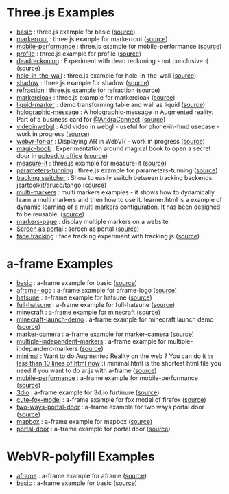 # Three.js Examples

- [basic](https://jeromeetienne.github.io/AR.js/three.js/examples/basic.html) :
  three.js example for basic
  ([source](https://github.com/jeromeetienne/AR.js/blob/master/three.js/examples/basic.html))
- [markerroot](https://jeromeetienne.github.io/AR.js/three.js/examples/markerroot.html) :
  three.js example for markerroot
  ([source](https://github.com/jeromeetienne/AR.js/blob/master/three.js/examples/markerroot.html))
- [mobile-performance](https://jeromeetienne.github.io/AR.js/three.js/examples/mobile-performance.html) :
  three.js example for mobile-performance
  ([source](https://github.com/jeromeetienne/AR.js/blob/master/three.js/examples/mobile-performance.html))
- [profile](https://jeromeetienne.github.io/AR.js/three.js/examples/profile.html) :
  three.js example for profile
  ([source](https://github.com/jeromeetienne/AR.js/blob/master/three.js/examples/profile.html))
- [deadreckoning](https://jeromeetienne.github.io/AR.js/three.js/examples/deadreckoning.html) :
  Experiment with dead reckoning - not conclusive :(
  ([source](https://github.com/jeromeetienne/AR.js/blob/master/three.js/examples/deadreckoning.html))
- [hole-in-the-wall](https://jeromeetienne.github.io/AR.js/three.js/examples/webar-playground/vendor/hole-in-the-wall/hole-in-the-wall.html) :
  three.js example for hole-in-the-wall
  ([source](https://github.com/jeromeetienne/AR.js/blob/master/three.js/examples/webar-playground/vendor/hole-in-the-wall/hole-in-the-wall.html))
- [shadow](https://jeromeetienne.github.io/AR.js/three.js/examples/shadow.html) :
  three.js example for shadow
  ([source](https://github.com/jeromeetienne/AR.js/blob/master/three.js/examples/shadow.html))
- [refraction](https://jeromeetienne.github.io/AR.js/three.js/examples/webar-playground/vendor/refraction/refraction.html) :
  three.js example for refraction
  ([source](https://github.com/jeromeetienne/AR.js/blob/master/three.js/examples/webar-playground/vendor/refraction/refraction.html))
- [markercloak](https://jeromeetienne.github.io/AR.js/three.js/examples/markercloak.html) :
  three.js example for markercloak
  ([source](https://github.com/jeromeetienne/AR.js/blob/master/three.js/examples/markercloak.html))
- [liquid-marker](https://jeromeetienne.github.io/AR.js/three.js/examples/liquid-marker/) :
  demo transforming table and wall as liquid
  ([source](https://github.com/jeromeetienne/AR.js/blob/master/three.js/examples/liquid-marker/index.html))
- [holographic-message](https://jeromeetienne.github.io/AR.js/three.js/examples/webar-playground/vendor/holographic-message/) :
  A holographic-message in Augmented reality. Part of a business card for [@AndraConnect](https://twitter.com/AndraConnect)
  ([source](https://github.com/jeromeetienne/AR.js/blob/master/three.js/examples/webar-playground/vendor/holographic-message/index.html))
- [videoinwebgl](https://jeromeetienne.github.io/AR.js/three.js/examples/videoinwebgl.html) :
  Add video in webgl - useful for phone-in-hmd usecase - work in progress
  ([source](https://github.com/jeromeetienne/AR.js/blob/master/three.js/examples/videoinwebgl.html))
- [webvr-for-ar](https://jeromeetienne.github.io/AR.js/three.js/examples/webvr-for-ar.html) :
  Displaying AR in WebVR - work in progress
  ([source](https://github.com/jeromeetienne/AR.js/blob/master/three.js/examples/webvr-for-ar.html))
- [magic-book](https://jeromeetienne.github.io/AR.js/three.js/examples/magic-book/index.html) :
  Experimentation around magical book to open a secret door in [upload.io office](http://upload.io)
  ([source](https://github.com/jeromeetienne/AR.js/blob/master/three.js/examples/magic-book/index.html))
- [measure-it](https://jeromeetienne.github.io/AR.js/three.js/examples/measure-it.html) :
  three.js example for measure-it
  ([source](https://github.com/jeromeetienne/AR.js/blob/master/three.js/examples/measure-it.html))
- [parameters-tunning](https://jeromeetienne.github.io/AR.js/three.js/examples/parameters-tunning.html) :
  three.js example for parameters-tunning
  ([source](https://github.com/jeromeetienne/AR.js/blob/master/three.js/examples/parameters-tunning.html))
- [tracking switcher](https://jeromeetienne.github.io/AR.js/three.js/examples/trackingbackend-switch.html) :
  Show to easily switch between tracking backends: jsartoolkit/aruco/tango
  ([source](https://github.com/jeromeetienne/AR.js/blob/master/three.js/examples/trackingbackend-switch.html))
- [multi-markers](https://jeromeetienne.github.io/AR.js/three.js/examples/multi-markers/examples/player.html) :
  multi markers examples - it shows how to dynamically learn a multi markers and then how to use it.
  learner.html is a example of dynamic learning of a multi markers configuration. It has been designed
  to be reusable.
  ([source](https://github.com/jeromeetienne/AR.js/blob/master/three.js/examples/multi-markers/examples/player.html))
- [markers-page](https://jeromeetienne.github.io/AR.js/three.js/examples/multi-markers/markers-page/) :
  display multiple markers on a website
- [Screen as portal](https://jeromeetienne.github.io/AR.js/three.js/examples/multi-markers/examples/screenAsPortal/index.html) :
  screen as portal
  ([source](https://github.com/jeromeetienne/AR.js/blob/master/three.js/examples/multi-markers/examples/screenAsPortal/index.html))
- [face tracking](https://jeromeetienne.github.io/AR.js/three.js/examples/face-tracking/manual.html) :
  face tracking experiment with tracking.js
  ([source](https://github.com/jeromeetienne/AR.js/blob/master/three.js/examples/face-tracking/manual.html))



# a-frame Examples

- [basic](https://jeromeetienne.github.io/AR.js/aframe/examples/basic.html) :
  a-frame example for basic
  ([source](https://github.com/jeromeetienne/AR.js/blob/master/aframe/examples/basic.html))
- [aframe-logo](https://jeromeetienne.github.io/AR.js/aframe/demos/demo-aframe-logo/aframe-logo-model.html) :
  a-frame example for aframe-logo
  ([source](https://github.com/jeromeetienne/AR.js/blob/master/aframe/demos/demo-aframe-logo/aframe-logo-model.html))
- [hatsune](https://jeromeetienne.github.io/AR.js/aframe/demos/demo-hatsune-miku) :
  a-frame example for hatsune
  ([source](https://github.com/jeromeetienne/AR.js/blob/master/aframe/demos/demo-hatsune-miku/index.html))
- [full-hatsune](https://jeromeetienne.github.io/AR.js/aframe/demos/demo-hatsune-miku/full-hatsune-original.html) :
  a-frame example for full-hatsune
  ([source](https://github.com/jeromeetienne/AR.js/blob/master/aframe/demos/demo-hatsune-miku/full-hatsune-original.html))
- [minecraft](https://jeromeetienne.github.io/AR.js/aframe/demos/demo-minecraft-launch-demo/minecraft.html) :
  a-frame example for minecraft
  ([source](https://github.com/jeromeetienne/AR.js/blob/master/aframe/demos/demo-minecraft-launch-demo/minecraft.html))
- [minecraft-launch-demo](https://jeromeetienne.github.io/AR.js/aframe/demos/demo-minecraft-launch-demo/minecraft-launch-demo.html) :
  a-frame example for minecraft launch demo
  ([source](https://github.com/jeromeetienne/AR.js/blob/master/aframe/demos/demo-minecraft-launch-demo/minecraft-launch-demo.html))
- [marker-camera](https://jeromeetienne.github.io/AR.js/aframe/examples/marker-camera.html) :
  a-frame example for marker-camera
  ([source](https://github.com/jeromeetienne/AR.js/blob/master/aframe/examples/marker-camera.html))
- [multiple-indepandent-markers](https://jeromeetienne.github.io/AR.js/aframe/examples/multiple-independent-markers.html) :
  a-frame example for multiple-indepandent-markers
  ([source](https://github.com/jeromeetienne/AR.js/blob/master/aframe/examples/multiple-independent-markers.html))
- [minimal](https://jeromeetienne.github.io/AR.js/aframe/examples/minimal.html) :
  Want to do Augmented Reality on the web ? You can do it [in less than 10 lines of html now](https://twitter.com/jerome_etienne/status/842192608256512000) :)
  minimal.html is the shortest html file you need if you want to do ar.js with a-frame
  ([source](https://github.com/jeromeetienne/AR.js/blob/master/aframe/examples/minimal.html))
- [mobile-performance](https://jeromeetienne.github.io/AR.js/aframe/examples/mobile-performance.html) :
  a-frame example for mobile-performance
  ([source](https://github.com/jeromeetienne/AR.js/blob/master/aframe/examples/mobile-performance.html))
- [3dio](https://jeromeetienne.github.io/AR.js/aframe/demos/demo-3dio/basic.html) :
  a-frame example for 3d.io furtinure
  ([source](https://github.com/jeromeetienne/AR.js/blob/master/aframe/demos/demo-3dio/basic.html))
- [cute-fox-model](https://jeromeetienne.github.io/AR.js/aframe/demos/demo-firefox-release/cute-fox-model.html) :
  a-frame example for fox model of firefox
  ([source](https://github.com/jeromeetienne/AR.js/blob/master/aframe/demos/demo-firefox-release/cute-fox-model.html))
- [two-ways-portal-door](https://jeromeetienne.github.io/AR.js/aframe/demos/demo-firefox-release/two-ways-portal-door.html) :
  a-frame example for two ways portal door
  ([source](https://github.com/jeromeetienne/AR.js/blob/master/aframe/demos/demo-firefox-release/two-ways-portal-door.html))
- [mapbox](https://jeromeetienne.github.io/AR.js/aframe/demos/demo-mapbox/) :
  a-frame example for mapbox
  ([source](https://github.com/jeromeetienne/AR.js/blob/master/aframe/demos/demo-mapbox/))
- [portal-door](https://jeromeetienne.github.io/AR.js/aframe/demos/demo-portal-door/basic.html) :
  a-frame example for portal door
  ([source](https://github.com/jeromeetienne/AR.js/blob/master/aframe/demos/demo-portal-door/basic.html))

# WebVR-polyfill Examples
- [aframe](https://jeromeetienne.github.io/AR.js/webvr-polyfill/examples/aframe.html) :
  a-frame example for aframe
  ([source](https://github.com/jeromeetienne/AR.js/blob/master/webvr-polyfill/examples/aframe.html))
- [basic](https://jeromeetienne.github.io/AR.js/webvr-polyfill/examples/basic.html) :
  a-frame example for basic
  ([source](https://github.com/jeromeetienne/AR.js/blob/master/webvr-polyfill/examples/basic.html))
